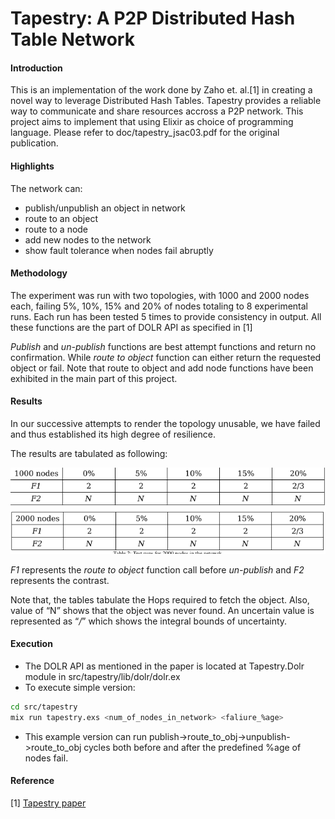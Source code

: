 # Tapestry: A P2P Distributed Hash Table Network

#### Introduction
This is an implementation of the work done by Zaho et. al.[1] in creating a novel way to leverage Distributed Hash Tables. Tapestry provides a reliable way to communicate and share resources accross a P2P network. This project aims to implement that using Elixir as choice of programming language.
Please refer to doc/tapestry_jsac03.pdf for the original publication.

#### Highlights
The network can:
* publish/unpublish an object in network
* route to an object
* route to a node
* add new nodes to the network
* show fault tolerance when nodes fail abruptly

#### Methodology
The experiment was run with two topologies, with 1000 and 2000 nodes each,
failing 5%, 10%, 15% and 20% of nodes totaling to 8 experimental runs. Each run
has been tested 5 times to provide consistency in output. All these functions are the
part of DOLR API as specified in [1]

_Publish_ and _un-publish_ functions are best attempt functions and return no
confirmation. While _route to object_ function can either return the requested object
or fail. Note that route to object and add node functions have been exhibited in the
main part of this project.

#### Results
In our successive attempts to render the topology unusable, we have failed and thus
established its high degree of resilience.

The results are tabulated as following:

![1000 node test](./docs/observations/test_1000_nodes.png)
![2000 node test](./docs/observations/test_2000_nodes.png)

_F1_ represents the _route to object_ function call before _un-publish_ and _F2_
represents the contrast.

Note that, the tables tabulate the Hops required to fetch the object. Also,
value of “N” shows that the object was never found. An uncertain value is
represented as “_/_” which shows the integral bounds of uncertainty.

#### Execution
* The DOLR API as mentioned in the paper is located at Tapestry.Dolr module in src/tapestry/lib/dolr/dolr.ex
* To execute simple version:
```bash
cd src/tapestry
mix run tapestry.exs <num_of_nodes_in_network> <faliure_%age>
```
* This example version can run publish->route_to_obj->unpublish->route_to_obj cycles both before and after the predefined %age of nodes fail.

#### Reference
[1] [Tapestry paper](http://bnrg.cs.berkeley.edu/~adj/publications/paper-files/tapestry_jsac.pdf)
